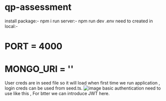 ﻿# qp-assessment
 install package:- npm i
 run server:- npm run dev
 .env need to created in local:-
 # PORT = 4000
# MONGO_URI = ''
User creds are in seed file so it will load when first time we run application , login creds can be used from seed.ts.
![image](https://github.com/prahllad/qp-assessment/assets/24870797/2d833af8-e95c-459c-9e38-c76c90a71b74)
basic authentication need to use like this , For btter we can introduce JWT here.
